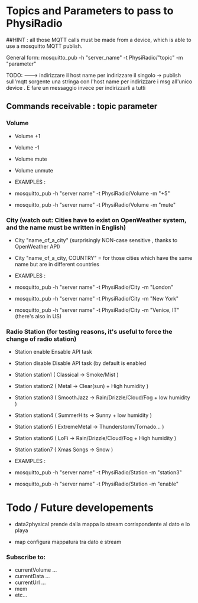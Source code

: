 # Topics and Parameters to pass to PhysiRadio

##HINT : all those MQTT calls must be made from a device, which is able to use a mosquitto MQTT publish.

General form:
mosquitto_pub -h "server_name" -t PhysiRadio/"topic" -m "parameter"

TODO: 
---> indirizzare il host name per indirizzare il singolo  -> publish sull'mqtt sorgente una stringa con l'host name per indirizzare i msg all'unico device . E fare un messaggio invece per indirizzarli a tutti


## Commands receivable : topic parameter
### Volume
- Volume +1
- Volume -1
- Volume mute
- Volume unmute

- EXAMPLES : 
- mosquitto_pub -h "server name" -t PhysiRadio/Volume -m "+5"
- mosquitto_pub -h "server name" -t PhysiRadio/Volume -m "mute"

### City (watch out: Cities have to exist on OpenWeather system, and the name must be written in English) 
- City "name_of_a_city"  (surprisingly NON-case sensitive , thanks to OpenWeather API)
- City "name_of_a_city, COUNTRY" = for those cities which have the same name but are in different countries 

- EXAMPLES : 
- mosquitto_pub -h "server name" -t PhysiRadio/City -m "London"
- mosquitto_pub -h "server name" -t PhysiRadio/City -m "New York"
- mosquitto_pub -h "server name" -t PhysiRadio/City -m "Venice, IT" (there's also in US) 

### Radio Station (for testing reasons, it's useful to force the change of radio station)  

- Station enable	Ensable API task
- Station disable	Disable API task (by default is enabled
- Station station1	( Classical -> Smoke/Mist )
- Station station2	( Metal -> Clear(sun) + High humidity )
- Station station3	( SmoothJazz -> Rain/Drizzle/Cloud/Fog  + low humidity )
- Station station4	( SummerHits -> Sunny + low humidity )
- Station station5	( ExtremeMetal -> Thunderstorm/Tornado... )
- Station station6	( LoFi -> Rain/Drizzle/Cloud/Fog  + High humidity )
- Station station7	( Xmas Songs -> Snow )

- EXAMPLES : 
- mosquitto_pub -h "server name" -t PhysiRadio/Station -m "station3"
- mosquitto_pub -h "server name" -t PhysiRadio/Station -m "enable"

# Todo / Future developements

- data2physical <json>
    prende dalla mappa lo stream corrispondente al dato e lo playa

- map <data> <urlstream>
    configura mappatura tra dato e stream
    
### Subscribe to: 

- currentVolume ...
- currentData ...
- currentUrl ...
- mem
- etc... 


